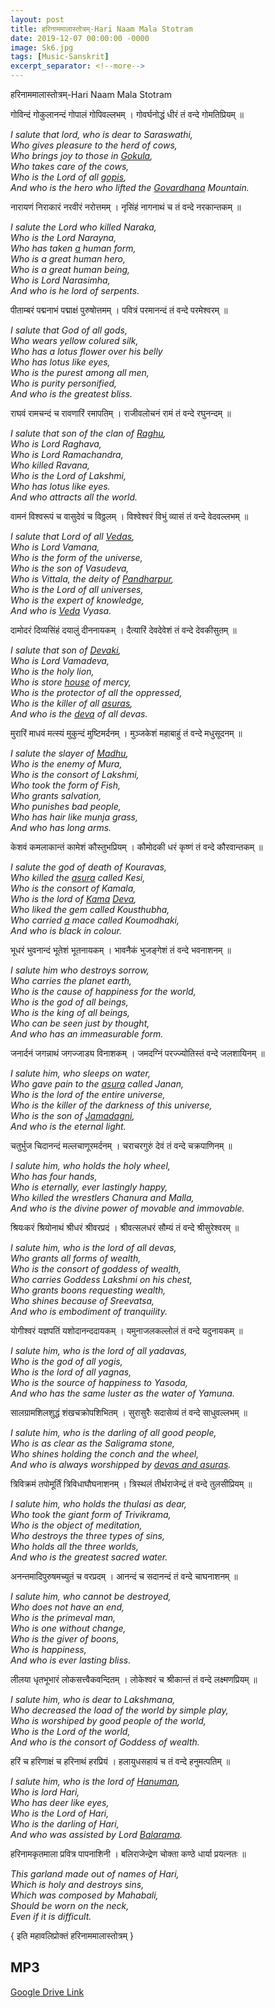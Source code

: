 ```yaml
---
layout: post
title: हरिनाममालास्तोत्रम्-Hari Naam Mala Stotram 
date: 2019-12-07 00:00:00 -0000
image: Sk6.jpg
tags: [Music-Sanskrit]
excerpt_separator: <!--more-->
---
```

<!--more-->
हरिनाममालास्तोत्रम्-Hari Naam Mala Stotram
 
गोविन्दं गोकुलानन्दं गोपालं गोपिवल्लभम् ।  गोवर्घनोद्धं धीरं तं वन्दे गोमतिप्रियम् ॥ 

*I salute that lord, who is dear to Saraswathi,  
Who gives pleasure to the herd of cows,  
Who brings joy to those in [Gokula](http://www.hindupedia.com/en/Gokula "Gokula"),  
Who takes care of the cows,  
Who is the Lord of all [gopis](http://www.hindupedia.com/en/Gopis "Gopis"),  
And who is the hero who lifted the [Govardhana](http://www.hindupedia.com/en/Govardhana "Govardhana") Mountain.*


नारायणं निराकारं नरवीरं नरोत्तमम् ।  नृसिंहं नागनाथं च तं वन्दे नरकान्तकम् ॥

*I salute the Lord who killed Naraka,  
Who is the Lord Narayna,  
Who has taken [a](http://www.hindupedia.com/en/A "A") human form,  
Who is a great human hero,  
Who is a great human being,  
Who is Lord Narasimha,  
And who is he lord of serpents.*

पीताम्बरं पद्मनाभं पद्माक्षं पुरुषोत्तमम् ।  पवित्रं परमानन्दं तं वन्दे परमेश्वरम् ॥  

*I salute that God of all gods,  
Who wears yellow colured silk,  
Who has a lotus flower over his belly  
Who has lotus like eyes,  
Who is the purest among all men,  
Who is purity personified,  
And who is the greatest bliss.*

राघवं रामचन्दं च रावणारिं रमापतिम् ।  राजीवलोचनं रामं तं वन्दे रघुनन्दम् ॥  

*I salute that son of the clan of [Raghu](http://www.hindupedia.com/en/Raghu "Raghu"),  
Who is Lord Raghava,  
Who is Lord Ramachandra,  
Who killed Ravana,  
Who is the Lord of Lakshmi,  
Who has lotus like eyes.  
And who attracts all the world.*

वामनं विश्वरूपं च वासुदेवं च विठ्ठलम् ।  विश्वेश्वरं विभुं व्यासं तं वन्दे वेदवल्लभम् ॥ 

*I salute that Lord of all [Vedas](http://www.hindupedia.com/en/Vedas "Vedas"),  
Who is Lord Vamana,  
Who is the form of the universe,  
Who is the son of Vasudeva,  
Who is Vittala, the deity of [Pandharpur](http://www.hindupedia.com/en/Pandharpur "Pandharpur"),  
Who is the Lord of all universes,  
Who is the expert of knowledge,  
And who is [Veda](http://www.hindupedia.com/en/Veda "Veda") Vyasa.*

दामोदरं दिव्यसिंहं दयालुं दीननायकम् ।  दैत्यारिं देवदेवेशं तं वन्दे देवकीसुतम् ॥ 

*I salute that son of  [Devaki](http://www.hindupedia.com/en/Devaki "Devaki"),  
Who is Lord Vamadeva,  
Who is the holy lion,  
Who is store  [house](http://www.hindupedia.com/en/House "House")  of mercy,  
Who is the protector of all the oppressed,  
Who is the killer of all  [asuras](http://www.hindupedia.com/en/Asuras "Asuras"),  
And who is the  [deva](http://www.hindupedia.com/en/Deva "Deva")  of all devas.*  


मुरारिं माधवं मत्स्यं मुकुन्दं मुष्टिमर्दनम् ।  मुञ्जकेशं महाबाहुं तं वन्दे मधुसूदनम् ॥ 

*I salute the slayer of [Madhu](http://www.hindupedia.com/en/Madhu "Madhu"),  
Who is the enemy of Mura,  
Who is the consort of Lakshmi,  
Who took the form of Fish,  
Who grants salvation,  
Who punishes bad people,  
Who has hair like munja grass,  
And who has long arms.*

केशवं कमलाकान्तं कामेशं कौस्तुभप्रियम् ।  कौमोदकी धरं कृष्णं तं वन्दे कौरवान्तकम् ॥ 

*I salute the god of death of Kouravas,  
Who killed the [asura](http://www.hindupedia.com/en/Asura "Asura") called Kesi,  
Who is the consort of Kamala,  
Who is the lord of [Kama](http://www.hindupedia.com/en/Kama "Kama")  [Deva](http://www.hindupedia.com/en/Deva "Deva"),  
Who liked the gem called Kousthubha,  
Who carried [a](http://www.hindupedia.com/en/A "A") mace called Koumodhaki,  
And who is black in colour.*

भूधरं भुवनान्दं भूतेशं भूतनायकम् ।  भावनैकं भुजङ्गेशं तं वन्दे भवनाशनम् ॥  

*I salute him who destroys sorrow,  
Who carries the planet earth,  
Who is the cause of happiness for the world,  
Who is the god of all beings,  
Who is the king of all beings,  
Who can be seen just by thought,  
And who has an immeasurable form.*

जनार्दनं जगन्नाथं जगज्जाड्य विनाशकम् ।  जमदग्निं परज्ज्योतिस्तं वन्दे जलशायिनम् ॥ 

*I salute him, who sleeps on water,  
Who gave pain to the [asura](http://www.hindupedia.com/en/Asura "Asura") called Janan,  
Who is the lord of the entire universe,  
Who is the killer of the darkness of this universe,  
Who is the son of [Jamadagni](http://www.hindupedia.com/en/Jamadagni "Jamadagni"),  
And who is the eternal light.*

चतुर्भुज चिदानन्दं मल्लचाणूरमर्दनम् ।  चराचरगुरुं देवं तं वन्दे चक्रपाणिनम् ॥  

*I salute him, who holds the holy wheel,  
Who has four hands,  
Who is eternally, ever lastingly happy,  
Who killed the wrestlers Chanura and Malla,  
And who is the divine power of movable and immovable.*

श्रियःकरं श्रियोनाथं श्रीधरं श्रीवरप्रदं ।  श्रीवत्सलधरं सौम्यं तं वन्दे श्रीसुरेश्वरम् ॥  

*I salute him, who is the lord of all devas,  
Who grants all forms of wealth,  
Who is the consort of goddess of wealth,  
Who carries Goddess Lakshmi on his chest,  
Who grants boons requesting wealth,  
Who shines because of Sreevatsa,  
And who is embodiment of tranquility.*

योगीश्वरं यज्ञपतिं यशोदानन्ददायकम् ।  यमुनाजलकल्लोलं तं वन्दे यदुनायकम् ॥

*I salute him, who is the lord of all yadavas,  
Who is the god of all yogis,  
Who is the lord of all yagnas,  
Who is the source of happiness to Yasoda,  
And who has the same luster as the water of Yamuna.*

सालग्रामशिलशुद्धं शंखचक्रोपशिभितम् ।  सुरासुरैः सदासेव्यं तं वन्दे साधुवल्लभम् ॥ 

*I salute him, who is the darling of all good people,  
Who is as clear as the Saligrama stone,  
Who shines holding the conch and the wheel,  
And who is always worshipped by [devas and asuras](http://www.hindupedia.com/en/Devas_and_Asuras "Devas and Asuras").*

 त्रिविक्रमं तपोमूर्तिं त्रिविधाघौघनाशनम् ।  त्रिस्थलं तीर्थराजेन्द्रं तं वन्दे तुलसीप्रियम् ॥  

*I salute him, who holds the thulasi as dear,  
Who took the giant form of Trivikrama,  
Who is the object of meditation,  
Who destroys the three types of sins,  
Who holds all the three worlds,  
And who is the greatest sacred water.*

अनन्तमादिपुरुषमच्युतं च वरप्रदम् ।  आनन्दं च सदानन्दं तं वन्दे चाघनाशनम् ॥ 

*I salute him, who cannot be destroyed,  
Who does not have an end,  
Who is the primeval man,  
Who is one without change,  
Who is the giver of boons,  
Who is happiness,  
And who is ever lasting bliss.*

 लीलया धृतभूभारं लोकसत्त्वैकवन्दितम् ।  लोकेश्वरं च श्रीकान्तं तं वन्दे लक्ष्मणप्रियम् ॥  

*I salute him, who is dear to Lakshmana,  
Who decreased the load of the world by simple play,  
Who is worshiped by good people of the world,  
Who is the Lord of the world,  
And who is the consort of Goddess of wealth.*

हरिं च हरिणाक्षं च हरिनाथं हरप्रियं ।  हलायुधसहायं च तं वन्दे हनुमत्पतिम् ॥  

*I salute him, who is the lord of [Hanuman](http://www.hindupedia.com/en/Hanuman "Hanuman"),  
Who is lord Hari,  
Who has deer like eyes,  
Who is the Lord of Hari,  
Who is the darling of Hari,  
And who was assisted by Lord [Balarama](http://www.hindupedia.com/en/Balarama "Balarama").*

हरिनामकृतमाला प्रवित्र पापनाशिनी ।  बलिराजेन्द्रेण चोक्ता कण्ठे धार्या प्रयत्नतः ॥  

*This garland made out of names of Hari,  
Which is holy and destroys sins,  
Which was composed by Mahabali,  
Should be worn on the neck,  
Even if it is difficult.*

{ इति महावलिप्रोक्तं हरिनाममालास्तोत्रम् }



## MP3
[Google Drive Link][Google Drive Link]

[Google Drive Link]: https://drive.google.com/open?id=1nwpCFeuz0VA1waJwm3TvqhJ2Jgr757Hc
